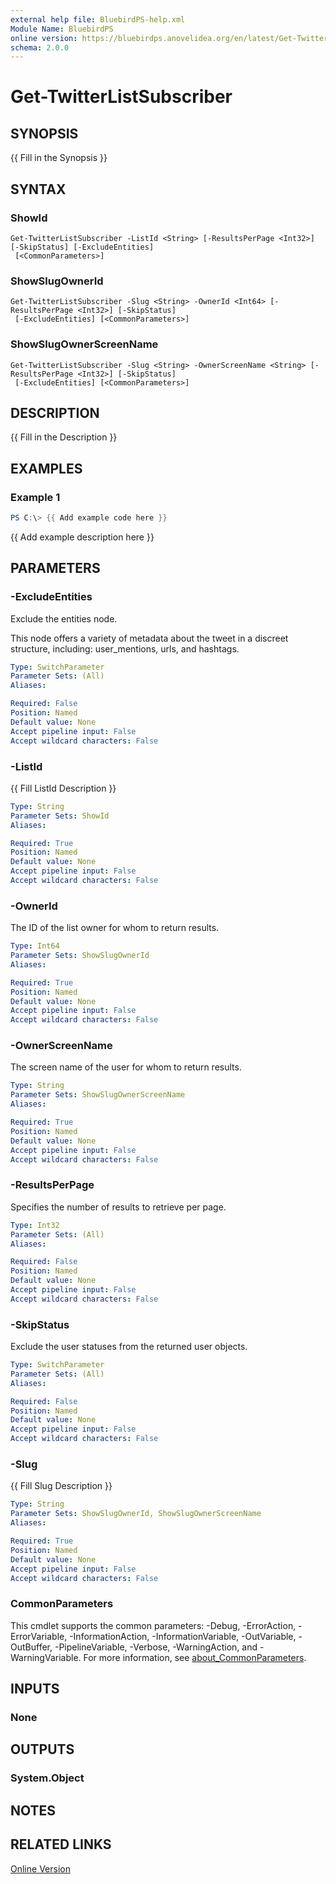 ```yaml
---
external help file: BluebirdPS-help.xml
Module Name: BluebirdPS
online version: https://bluebirdps.anovelidea.org/en/latest/Get-TwitterListSubscriber
schema: 2.0.0
---
```


# Get-TwitterListSubscriber

## SYNOPSIS
{{ Fill in the Synopsis }}

## SYNTAX

### ShowId
```
Get-TwitterListSubscriber -ListId <String> [-ResultsPerPage <Int32>] [-SkipStatus] [-ExcludeEntities]
 [<CommonParameters>]
```

### ShowSlugOwnerId
```
Get-TwitterListSubscriber -Slug <String> -OwnerId <Int64> [-ResultsPerPage <Int32>] [-SkipStatus]
 [-ExcludeEntities] [<CommonParameters>]
```

### ShowSlugOwnerScreenName
```
Get-TwitterListSubscriber -Slug <String> -OwnerScreenName <String> [-ResultsPerPage <Int32>] [-SkipStatus]
 [-ExcludeEntities] [<CommonParameters>]
```

## DESCRIPTION
{{ Fill in the Description }}

## EXAMPLES

### Example 1
```powershell
PS C:\> {{ Add example code here }}
```

{{ Add example description here }}

## PARAMETERS

### -ExcludeEntities

Exclude the entities node.

This node offers a variety of metadata about the tweet in a discreet structure, including: user_mentions, urls, and hashtags.

```yaml
Type: SwitchParameter
Parameter Sets: (All)
Aliases:

Required: False
Position: Named
Default value: None
Accept pipeline input: False
Accept wildcard characters: False
```

### -ListId
{{ Fill ListId Description }}

```yaml
Type: String
Parameter Sets: ShowId
Aliases:

Required: True
Position: Named
Default value: None
Accept pipeline input: False
Accept wildcard characters: False
```

### -OwnerId

The ID of the list owner for whom to return results.

```yaml
Type: Int64
Parameter Sets: ShowSlugOwnerId
Aliases:

Required: True
Position: Named
Default value: None
Accept pipeline input: False
Accept wildcard characters: False
```

### -OwnerScreenName

The screen name of the user for whom to return results.

```yaml
Type: String
Parameter Sets: ShowSlugOwnerScreenName
Aliases:

Required: True
Position: Named
Default value: None
Accept pipeline input: False
Accept wildcard characters: False
```

### -ResultsPerPage

Specifies the number of results to retrieve per page.

```yaml
Type: Int32
Parameter Sets: (All)
Aliases:

Required: False
Position: Named
Default value: None
Accept pipeline input: False
Accept wildcard characters: False
```

### -SkipStatus

Exclude the user statuses from the returned user objects.

```yaml
Type: SwitchParameter
Parameter Sets: (All)
Aliases:

Required: False
Position: Named
Default value: None
Accept pipeline input: False
Accept wildcard characters: False
```

### -Slug
{{ Fill Slug Description }}

```yaml
Type: String
Parameter Sets: ShowSlugOwnerId, ShowSlugOwnerScreenName
Aliases:

Required: True
Position: Named
Default value: None
Accept pipeline input: False
Accept wildcard characters: False
```

### CommonParameters

This cmdlet supports the common parameters: -Debug, -ErrorAction, -ErrorVariable, -InformationAction, -InformationVariable, -OutVariable, -OutBuffer, -PipelineVariable, -Verbose, -WarningAction, and -WarningVariable. For more information, see [about_CommonParameters](http://go.microsoft.com/fwlink/?LinkID=113216).

## INPUTS

### None

## OUTPUTS

### System.Object

## NOTES

## RELATED LINKS

[Online Version](https://bluebirdps.anovelidea.org/en/latest/Get-TwitterListSubscriber)
